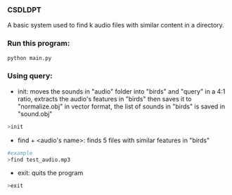 ### CSDLDPT
A basic system used to find k audio files with similar content in a directory.

### Run this program:
```python
python main.py
```

### Using query:
- init: moves the sounds in "audio" folder into "birds" and "query" in a 4:1 ratio, extracts the audio's features in "birds" then saves it to "normalize.obj" in vector format, the list of sounds in "birds" is saved in "sound.obj"
```python
>init
```
- find + <audio's name>: finds 5 files with similar features in "birds"
```python
#example
>find test_audio.mp3
```
- exit: quits the program
```python
>exit
```